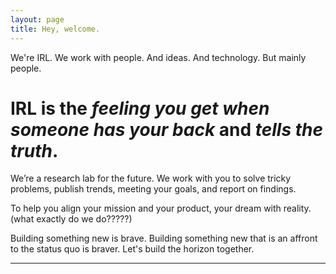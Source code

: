 ```yaml
---
layout: page
title: Hey, welcome.
---
```


We're IRL. We work with people. And ideas. And technology. But mainly people. 

# IRL is the *feeling you get when someone has your back* and *tells the truth*.

We’re a research lab for the future. We work with you to solve tricky problems, publish trends, meeting your goals, and report on findings.

To help you align your mission and your product, your dream with reality. 
(what exactly do we do?????)

Building something new is brave. Building something new that is an affront to the status quo is braver. Let's build the horizon together. 






***